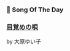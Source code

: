 ### 🎵 Song Of The Day

### [目覚めの唄](https://open.spotify.com/track/5gS3z8DB5L13aAA6swS2tU)

by 大原ゆい子
